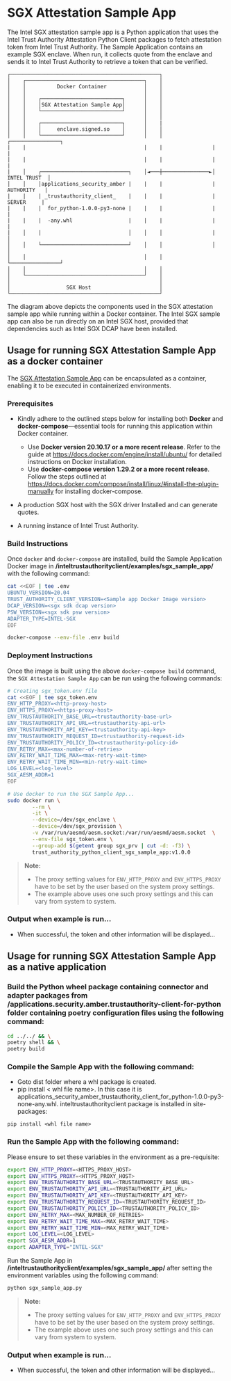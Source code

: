# SGX Attestation Sample App
The Intel SGX attestation sample app is a Python application that uses the Intel Trust Authority Attestation Python Client packages
to fetch attestation token from Intel Trust Authority. The Sample Application contains an example SGX enclave. When run, 
it collects quote from the enclave and sends it to Intel Trust Authority to retrieve a token that can be verified.

```
┌────────────────────────────────────────────────┐
│    ┌──────────────────────────────────────┐    │
│    │          Docker Container            │    │
│    │                                      │    │
│    │    ┌──────────────────────────┐      │    │
│    │    │SGX Attestation Sample App│      │    │                
│    │    └──────────────────────────┘      │    │                                
│    │                                      │    │                                
│    │    ┌──────────────────────────┐      │    |
│    │    │     enclave.signed.so    │      │    │                
│    │    └──────────────────────────┘      │    │                ┌────────────────┐
|    |                                      |    |                |                |
|    |                                      |    |                |                |
|    │    ┌────────────────────────────┐    │◄───┼───────────────►│   INTEL TRUST  │
│    │    │applications_security_amber |    |    |                |    AUTHORITY   |
|    |    | _trustauthority_client_    |    |    |                |     SERVER     |
|    |    |  for_python-1.0.0-py3-none |    |    |                |                |
|    |    |  -any.whl                  |    |    |                |                |
|    │    |                            │    │    │                |                │
│    │    └────────────────────────────┘    │    │                │                │
│    │                                      │    │                └────────────────┘
│    │                                      │    │
│    └──────────────────────────────────────┘    │
│                                                │
│                  SGX Host                      │
└────────────────────────────────────────────────┘
```
The diagram above depicts the components used in the SGX attestation sample app while running within
a Docker container. The Intel SGX sample app can also be run directly on an Intel SGX host, provided that dependencies such as Intel SGX DCAP have been installed. 


## Usage for running SGX Attestation Sample App as a docker container

The [SGX Attestation Sample App](../sgx_sample_app/sgx_sample_app.py) can be encapsulated as a container, enabling it to be executed in containerized environments.

### Prerequisites

- Kindly adhere to the outlined steps below for installing both <b>Docker</b> and <b>docker-compose</b>—essential tools for running this application within Docker container.

    - Use <b>Docker version 20.10.17 or a more recent release</b>. Refer to the guide at https://docs.docker.com/engine/install/ubuntu/ for detailed instructions on Docker installation.
    - Use <b>docker-compose version 1.29.2 or a more recent release</b>. Follow the steps outlined at https://docs.docker.com/compose/install/linux/#install-the-plugin-manually for installing docker-compose.
- A production SGX host with the SGX driver Installed and can generate quotes.
- A running instance of Intel Trust Authority.



### Build Instructions

Once `docker` and `docker-compose` are installed, build the Sample Application Docker image in **/inteltrustauthorityclient/examples/sgx_sample_app/** with the following command:

```sh
cat <<EOF | tee .env
UBUNTU_VERSION=20.04
TRUST_AUTHORITY_CLIENT_VERSION=<Sample app Docker Image version>
DCAP_VERSION=<sgx sdk dcap version>
PSW_VERSION=<sgx sdk psw version>
ADAPTER_TYPE=INTEL-SGX
EOF

docker-compose --env-file .env build
```

### Deployment Instructions

Once the image is built using the above `docker-compose build` command,
the `SGX Attestation Sample App` can be run using the following commands:

```sh
# Creating sgx_token.env file
cat <<EOF | tee sgx_token.env
ENV_HTTP_PROXY=<http-proxy-host>
ENV_HTTPS_PROXY=<https-proxy-host>
ENV_TRUSTAUTHORITY_BASE_URL=<trustauthority-base-url>
ENV_TRUSTAUTHORITY_API_URL=<trustauthority-api-url>
ENV_TRUSTAUTHORITY_API_KEY=<trustauthority-api-key>
ENV_TRUSTAUTHORITY_REQUEST_ID=<trustauthority-request-id>
ENV_TRUSTAUTHORITY_POLICY_ID=<trustauthority-policy-id>
ENV_RETRY_MAX=<max-number-of-retries>
ENV_RETRY_WAIT_TIME_MAX=<max-retry-wait-time>
ENV_RETRY_WAIT_TIME_MIN=<min-retry-wait-time>
LOG_LEVEL=<log-level>
SGX_AESM_ADDR=1
EOF

# Use docker to run the SGX Sample App...
sudo docker run \
        --rm \
        -it \
        --device=/dev/sgx_enclave \
        --device=/dev/sgx_provision \
        -v /var/run/aesmd/aesm.socket:/var/run/aesmd/aesm.socket  \
        --env-file sgx_token.env \
        --group-add $(getent group sgx_prv | cut -d: -f3) \
        trust_authority_python_client_sgx_sample_app:v1.0.0

```

> **Note:**
>
> - The proxy setting values for `ENV_HTTP_PROXY` and `ENV_HTTPS_PROXY` have to be set by the user based on the system proxy settings.
> - The example above uses one such proxy settings and this can vary from system to system.

### Output when example is run...
- When successful, the token and other information will be displayed...


## Usage for running SGX Attestation Sample App as a native application

### Build the Python wheel package containing connector and adapter packages from **/applications.security.amber.trustauthority-client-for-python** folder containing poetry configuration files using the following command:

```sh
cd ../../ && \
poetry shell && \
poetry build
```

### Compile the Sample App with the following command:

- Goto  dist folder where a whl package is created.
- pip install < whl file name>. In this case it is applications_security_amber_trustauthority_client_for_python-1.0.0-py3-none-any.whl. inteltrustauthorityclient package is installed in site-packages:
```
pip install <whl file name>
```

### Run the Sample App with the following command:

Please ensure to set these variables in the environment as a pre-requisite:

```sh
export ENV_HTTP_PROXY=<HTTPS_PROXY_HOST>
export ENV_HTTPS_PROXY=<HTTPS_PROXY_HOST>
export ENV_TRUSTAUTHORITY_BASE_URL=<TRUSTAUTHORITY_BASE_URL>
export ENV_TRUSTAUTHORITY_API_URL=<TRUSTAUTHORITY_API_URL>
export ENV_TRUSTAUTHORITY_API_KEY=<TRUSTAUTHORITY_API_KEY>
export ENV_TRUSTAUTHORITY_REQUEST_ID=<TRUSTAUTHORITY_REQUEST_ID>
export ENV_TRUSTAUTHORITY_POLICY_ID=<TRUSTAUTHORITY_POLICY_ID>
export ENV_RETRY_MAX=<MAX_NUMBER_OF_RETRIES>
export ENV_RETRY_WAIT_TIME_MAX=<MAX_RETRY_WAIT_TIME>
export ENV_RETRY_WAIT_TIME_MIN=<MAX_RETRY_WAIT_TIME>
export LOG_LEVEL=<LOG_LEVEL>
export SGX_AESM_ADDR=1
export ADAPTER_TYPE="INTEL-SGX"
```

Run the Sample App in **/inteltrustauthorityclient/examples/sgx_sample_app/** after setting the environment variables using the following command:

```sh
python sgx_sample_app.py
```

> **Note:**
> - The proxy setting values for `ENV_HTTP_PROXY` and `ENV_HTTPS_PROXY` have to be set by the user based on the system proxy settings.
> - The example above uses one such proxy settings and this can vary from system to system.

### Output when example is run...
- When successful, the token and other information will be displayed...
